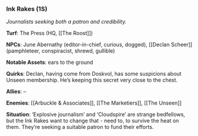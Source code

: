 ---
---

### Ink Rakes (1S)
*Journalists seeking both a patron and credibility.*

**Turf**: The Press (HQ, [[The Roost]])

**NPCs**: June Abernathy (editor-in-chief, curious, dogged), [[Declan Scheer]] (pamphleteer, conspiracist, shrewd, gullible)

**Notable Assets**: ears to the ground

**Quirks**: Declan, having come from Doskvol, has some suspicions about Unseen membership. He’s keeping this secret very close to the chest.

**Allies**: –

**Enemies**: [[Arbuckle & Associates]], [[The Marketiers]], [[The Unseen]]

**Situation**: ‘Explosive journalism’ and ‘Cloudspire’ are strange bedfellows, but the Ink Rakes want to change that - need to, to survive the heat on them. They’re seeking a suitable patron to fund their efforts.  